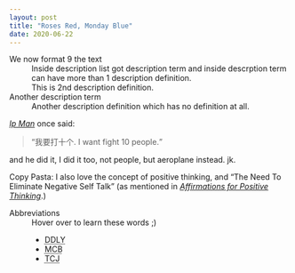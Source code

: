 ```yaml
---
layout: post
title: "Roses Red, Monday Blue"
date: 2020-06-22
---
```


<dl>
    <dt>We now format 9 the text</dt>
    <dd>Inside description list got description term and inside descrption term can have more than 1 description definition.</dd>
    <dd>This is 2nd description definition.</dd>
    <dt>Another description term</dt>
    <dd>Another description definition which has no definition at all.</dd>
</dl>

<P><a href="https://en.wikipedia.org/wiki/Ip_Man"><cite>Ip Man</cite></a> once said:</p>
<blockquote cite="https://zhidao.baidu.com/question/1606385457153097947.html?qbl=relate_question_4">
<p><q>我要打十个. I want fight 10 people.</q></p>
</blockquote>
<p>and he did it, I did it too, not people, but aeroplane instead. jk.</P>

<p>Copy Pasta: I also love the concept of positive thinking, and <q cite="http://www.affirmationsforpositivethinking.com">The Need To Eliminate Negative Self Talk</q> (as mentioned in <a href="http://www.affirmationsforpositivethinking.com"><cite>Affirmations for Positive Thinking</cite></a>.)</p>

<dl>
<dt>Abbreviations</dt>
<dd>Hover over to learn these words ;)</dd>
<dd><ul>
    <li><abbr title="Dual Dipped Lychee Yogurt">DDLY<abbr></li>
    <li><abbr title="Miniature Circuit Breaker">MCB</abbr></li>
    <li><abbr title="Thailand, China, Japan">TCJ</abbr></li>
</ul></dd>
</dl>